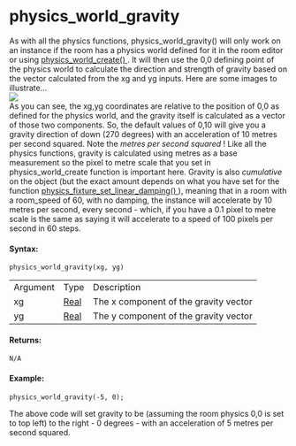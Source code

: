 # physics_world_gravity

As with all the physics functions, physics_world_gravity() will only
work on an instance if the room has a physics world defined for it in
the room editor or using [ physics_world_create()
](physics_world_create) . It will then use the 0,0 defining point of
the physics world to calculate the direction and strength of gravity
based on the vector calculated from the xg and yg inputs. Here are some
images to illustrate...  
![](https://gms.magecorn.com/Manual/assets/Images/Scripting_Reference/GML/Reference/Physics/physics_gravity_image.png)  
As you can see, the xg,yg coordinates are relative to the position of
0,0 as defined for the physics world, and the gravity itself is
calculated as a vector of those two components. So, the default values
of 0,10 will give you a gravity direction of down (270 degrees) with an
acceleration of 10 metres per second squared. Note the *metres per
second squared* ! Like all the physics functions, gravity is calculated
using metres as a base measurement so the pixel to metre scale that you
set in physics_world_create function is important here. Gravity is also
*cumulative* on the object (but the exact amount depends on what you
have set for the function [ physics_fixture_set_linear_damping()
](../Fixtures/physics_fixture_set_linear_damping) ), meaning that in
a room with a room_speed of 60, with no damping, the instance will
accelerate by 10 metres per second, every second - which, if you have a
0.1 pixel to metre scale is the same as saying it will accelerate to a
speed of 100 pixels per second in 60 steps.

#### Syntax:

``` gml
physics_world_gravity(xg, yg)
```

|          |                                                                         |                                       |
|----------|-------------------------------------------------------------------------|---------------------------------------|
| Argument | Type                                                                    | Description                           |
| xg       |  [Real](../../../../../GameMaker_Language/GML_Overview/Data_Types)  | The x component of the gravity vector |
| yg       |  [Real](../../../../../GameMaker_Language/GML_Overview/Data_Types)  | The y component of the gravity vector |

#### Returns:

``` gml
N/A
```

#### Example:

``` gml
physics_world_gravity(-5, 0);
```

The above code will set gravity to be (assuming the room physics 0,0 is
set to top left) to the right - 0 degrees - with an acceleration of 5
metres per second squared.
